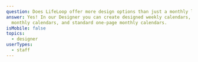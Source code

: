 ```yaml
---
question: Does LifeLoop offer more design options than just a monthly layout?
answer: Yes! In our Designer you can create designed weekly calendars,  two-page
  monthly calendars, and standard one-page monthly calendars.
isMobile: false
topics:
  - designer
userTypes:
  - staff
---
```


